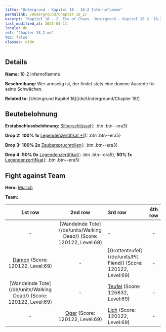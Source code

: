 ```yaml
---
title: "Untergrund - Kapitel 18 - 18-2 Infernoflamme"
permalink: /Underground/Chapter 18_2/
excerpt: "Kapitel 18 - 2. Era of Chaos  Untergrund - Kapitel 18_2. 18-2 Infernoflamme"
last_modified_at: 2021-04-11
locale: de
ref: "Chapter 18_2.md"
toc: false
classes: wide
---
```


## Details

 **Name:** 18-2 Infernoflamme

 **Beschreibung:** Wer armselig ist, der findet stets eine dumme Ausrede für seine Schwächen.

 **Related to:** [Untergrund Kapitel 18](/de/Underground/Chapter 18/)

## Beutebelohnung

 **Erstabschlussbelohnung:** [Silberschlüssel](/de/Items/con_693/){: .btn .btn--era3}

 **Drop 2:** **100% 1x** [Legendenzertifikat +1](/de/Items/mat_74/){: .btn .btn--era5}

 **Drop 3:** **100% 2x** [Zauberspruchrollen](/de/Items/con_694/){: .btn .btn--era3}

 **Drop 4:** **50% 0x** [Legendenzertifikat](/de/Items/mat_67/){: .btn .btn--era5}, **50% 1x** [Legendenzertifikat](/de/Items/mat_67/){: .btn .btn--era5}


## Fight against Team
 **Hero:** [Mullich](/de/heroes/Mullich/)

 **Team:**


  | 1st row | 2nd row | 3rd row | 4th row |
  |:----:|:----:|:----|:----:|
  | - | [Wandelnde Tote](/de/units/Walking Dead/) (Score: 120122, Level:69)  | - | - |
  | [Dämon](/de/units/Demon/) (Score: 120122, Level:69)  | - | [Grottenteufel](/de/units/Pit Fiend/) (Score: 120122, Level:69)  | - |
  | [Wandelnde Tote](/de/units/Walking Dead/) (Score: 120122, Level:69)  | - | [Teufel](/de/units/Devil/) (Score: 126832, Level:69)  | - |
  | - | [Oger](/de/units/Ogre/) (Score: 120122, Level:69)  | [Lich](/de/units/Lich/) (Score: 120122, Level:69)  | - |


